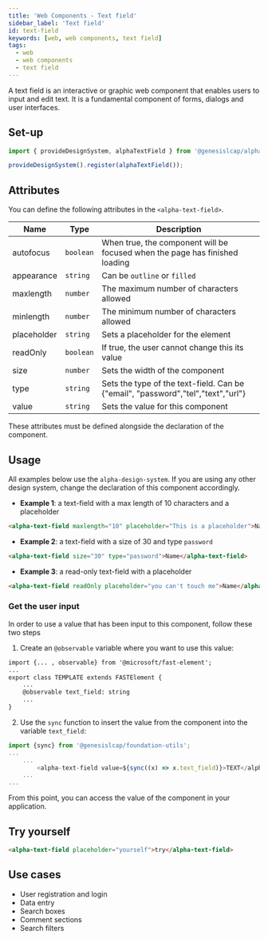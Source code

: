 ```yaml
---
title: 'Web Components - Text field'
sidebar_label: 'Text field'
id: text-field
keywords: [web, web components, text field]
tags:
  - web
  - web components
  - text field
---
```


A text field is an interactive or graphic web component that enables users to input and edit text.
It is a fundamental component of forms, dialogs and user interfaces.
## Set-up

```ts
import { provideDesignSystem, alphaTextField } from '@genesislcap/alpha-design-system';

provideDesignSystem().register(alphaTextField());
```

## Attributes

You can define the following attributes in the `<alpha-text-field>`.

| Name        | Type      | Description                                                                    |
|-------------|-----------|--------------------------------------------------------------------------------|
| autofocus   | `boolean` | When true, the component will be focused when the page has finished loading    |
| appearance  | `string`  | Can be `outline` or `filled`                                                   |
| maxlength   | `number`  | The maximum number of characters allowed                                       |
| minlength   | `number`  | The minimum number of characters allowed                                       |
| placeholder | `string`  | Sets a placeholder for the element                                             |
| readOnly    | `boolean` | If true, the user cannot change this its value                                 |
| size        | `number`  | Sets the width of the component                                                |
| type        | `string`  | Sets the type of the text-field. Can be {"email", "password","tel","text","url"}| 
| value       | `string`  | Sets the value for this component                                              | 

These attributes must be defined alongside the declaration of the component.

## Usage
All examples below use the `alpha-design-system`. If you are using any other design system, change the declaration
of this component accordingly.

- **Example 1**: a text-field with a max length of 10 characters and a placeholder
```html title="Example 1"
<alpha-text-field maxlength="10" placeholder="This is a placeholder">Name</alpha-text-field>
```
- **Example 2**: a text-field with a size of 30 and type `password`
```html title="Example 2"
<alpha-text-field size="30" type="password">Name</alpha-text-field>
```
- **Example 3**: a read-only text-field with a placeholder
```html title="Example 3"
<alpha-text-field readOnly placeholder="you can't touch me">Name</alpha-text-field>
```

### Get the user input
In order to use a value that has been input to this component, follow these two steps

1. Create an `@observable` variable where you want to use this value:

```html {1,5}
import {... , observable} from '@microsoft/fast-element';
...
export class TEMPLATE extends FASTElement {
    ...
    @observable text_field: string
    ...
}
```

2. Use the `sync` function to insert the value from the component into the variable `text_field`:

```typescript tile="Example 4" {1,4}
import {sync} from '@genesislcap/foundation-utils';
...
    ...
        <alpha-text-field value=${sync((x) => x.text_field)}>TEXT</alpha-text-field>
    ...
...    
```

From this point, you can access the value of the component in your application.

## Try yourself

```html title="try yourself" live
<alpha-text-field placeholder="yourself">try</alpha-text-field>
```

## Use cases

- User registration and login
- Data entry
- Search boxes
- Comment sections
- Search filters
